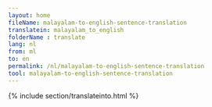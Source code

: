 ```yaml
---
layout: home
fileName: malayalam-to-english-sentence-translation
translatein: malayalam_to_english
folderName : translate
lang: nl
from: ml
to: en
permalink: /nl/malayalam-to-english-sentence-translation
tool: malayalam-to-english-sentence-translation
---
```

{% include section/translateinto.html %}